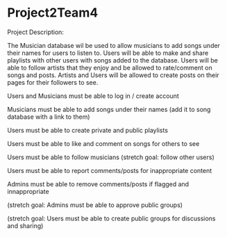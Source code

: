 # Project2Team4

Project Description: 

The Musician database wil be used to allow musicians to add songs under their names for users to listen to. Users will be able to make and share playlists with other users with songs added to the database. Users will be able to follow artists that they enjoy and be allowed to rate/comment on songs and posts. Artists and Users will be allowed to create posts on their pages for their followers to see.

Users and Musicians must be able to log in / create account

Musicians must be able to add songs under their names (add it to song database with a link to them)

Users must be able to create private and public playlists 

Users must be able to like and comment on songs for others to see

Users must be able to follow musicians (stretch goal: follow other users)

Users must be able to report comments/posts for inappropriate content

Admins must be able to remove comments/posts if flagged and innappropriate

(stretch goal: Admins must be able to approve public groups)

(stretch goal: Users must be able to create public groups for discussions and sharing)
